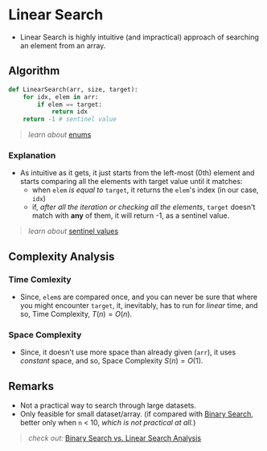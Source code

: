 # Linear Search

- Linear Search is highly intuitive (and impractical) approach of searching an element from an array.

## Algorithm

```python
def LinearSearch(arr, size, target):
    for idx, elem in arr:
        if elem == target:
            return idx
    return -1 # sentinel value
```
> _learn about_ [enums](https://docs.python.org/3/library/functions.html#enumerate)

### Explanation
- As intuitive as it gets, it just starts from the left-most (0th) element and starts comparing all the elements with target value until it matches:
    - when `elem` _is equal to_ `target`, it returns the `elem`'s index (in our case, `idx`)
    - if, _after all the iteration or checking all the elements_, `target` doesn't match with **any** of them, it will return -1, as a sentinel value.
> _learn about_ [sentinel values](https://en.wikipedia.org/wiki/Sentinel_value)

## Complexity Analysis
### Time Comlexity
- Since, `elem`s are compared once, and you can never be sure that where you might encounter `target`, it, inevitably, has to run for $linear$ time, and so, Time Complexity, $T(n) = O(n)$.

### Space Complexity
- Since, it doesn't use more space than already given (`arr`), it uses $constant$ space, and so, Space Complexity $S(n) = O(1)$.

## Remarks
- Not a practical way to search through large datasets.
- Only feasible for small dataset/array. (if compared with [Binary Search](), better only when `n` < 10, _which is not practical at all._)
> _check out:_ [Binary Search vs. Linear Search Analysis](<../Binary Search vs. Linear Search Analysis/README.md>)